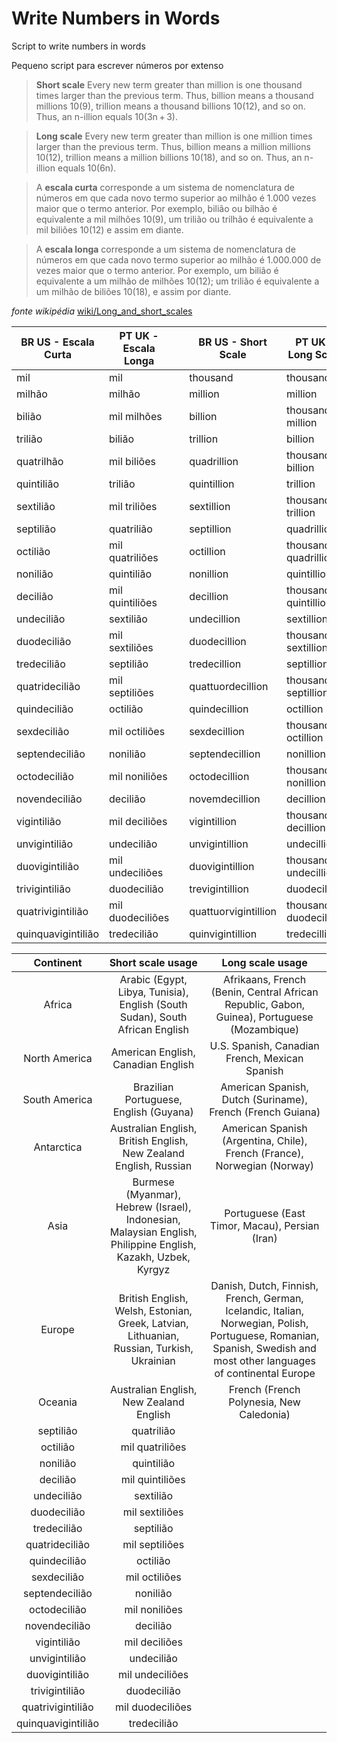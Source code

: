 # Write Numbers in Words
Script to write numbers in words

Pequeno script para escrever números por extenso


> **Short scale**
> Every new term greater than million is one thousand times larger than the previous term. 
> Thus, billion means a thousand millions 10(9), trillion means a thousand billions 10(12), and so on. 
> Thus, an n-illion equals 10(3n + 3).

> **Long scale**
> Every new term greater than million is one million times larger than the previous term. 
> Thus, billion means a million millions 10(12), trillion means a million billions 10(18), and so on. 
> Thus, an n-illion equals 10(6n). 


> A **escala curta** corresponde a um sistema de nomenclatura de números em que cada novo termo superior ao milhão é 1.000 vezes maior que o termo anterior. 
> Por exemplo, bilião ou bilhão é equivalente a mil milhões 10(9), um trilião ou trilhão é equivalente a mil biliões 10(12) e assim em diante.

> A **escala longa** corresponde a um sistema de nomenclatura de números em que cada novo termo superior ao milhão é 1.000.000 de vezes maior que o termo anterior. 
> Por exemplo, um bilião é equivalente a um milhão de milhões 10(12); um trilião é equivalente a um milhão de biliões 10(18), e assim por diante.



*fonte wikipédia* [wiki/Long_and_short_scales](https://en.wikipedia.org/wiki/Long_and_short_scales)


| BR US - Escala Curta | PT UK - Escala Longa |   | BR US - Short Scale  | PT UK - Long Scale    |
|----------------------|----------------------|---|----------------------|-----------------------|
| mil                  | mil                  |   | thousand             | thousand              |
| milhão               | milhão               |   | million              | million               |
| bilião               | mil milhões          |   | billion              | thousand million      |
| trilião              | bilião               |   | trillion             | billion               |
| quatrilhão           | mil biliões          |   | quadrillion          | thousand billion      |
| quintilião           | trilião              |   | quintillion          | trillion              |
| sextilião            | mil triliões         |   | sextillion           | thousand trillion     |
| septilião            | quatrilião           |   | septillion           | quadrillion           |
| octilião             | mil quatriliões      |   | octillion            | thousand quadrillion  |
| nonilião             | quintilião           |   | nonillion            | quintillion           |
| decilião             | mil quintiliões      |   | decillion            | thousand quintillion  |
| undecilião           | sextilião            |   | undecillion          | sextillion            |
| duodecilião          | mil sextiliões       |   | duodecillion         | thousand sextillion   |
| tredecilião          | septilião            |   | tredecillion         | septillion            |
| quatridecilião       | mil septiliões       |   | quattuordecillion    | thousand septillion   |
| quindecilião         | octilião             |   | quindecillion        | octillion             |
| sexdecilião          | mil octiliões        |   | sexdecillion         | thousand octillion    |
| septendecilião       | nonilião             |   | septendecillion      | nonillion             |
| octodecilião         | mil noniliões        |   | octodecillion        | thousand nonillion    |
| novendecilião        | decilião             |   | novemdecillion       | decillion             |
| vigintilião          | mil deciliões        |   | vigintillion         | thousand decillion    |
| unvigintilião        | undecilião           |   | unvigintillion       | undecillion           |
| duovigintilião       | mil undeciliões      |   | duovigintillion      | thousand undecillion  |
| trivigintilião       | duodecilião          |   | trevigintillion      | duodecillion          |
| quatrivigintilião    | mil duodeciliões     |   | quattuorvigintillion | thousand duodecillion |
| quinquavigintilião   | tredecilião          |   | quinvigintillion     | tredecillion          |

|      Continent     |                                               Short scale usage                                              |                                                                           Long scale usage                                                                           |
|:------------------:|:------------------------------------------------------------------------------------------------------------:|:--------------------------------------------------------------------------------------------------------------------------------------------------------------------:|
| Africa             | Arabic (Egypt, Libya, Tunisia), English (South Sudan), South African English                                 | Afrikaans, French (Benin, Central African Republic, Gabon, Guinea), Portuguese (Mozambique)                                                                          |
| North America      | American English, Canadian English                                                                           | U.S. Spanish, Canadian French, Mexican Spanish                                                                                                                       |
| South America      | Brazilian Portuguese, English (Guyana)                                                                       | American Spanish, Dutch (Suriname), French (French Guiana)                                                                                                           |
| Antarctica         | Australian English, British English, New Zealand English, Russian                                            | American Spanish (Argentina, Chile), French (France), Norwegian (Norway)                                                                                             |
| Asia               | Burmese (Myanmar), Hebrew (Israel), Indonesian, Malaysian English, Philippine English, Kazakh, Uzbek, Kyrgyz | Portuguese (East Timor, Macau), Persian (Iran)                                                                                                                       |
| Europe             | British English, Welsh, Estonian, Greek, Latvian, Lithuanian, Russian, Turkish, Ukrainian                    | Danish, Dutch, Finnish, French, German, Icelandic, Italian, Norwegian, Polish, Portuguese, Romanian, Spanish, Swedish and most other languages of continental Europe |
| Oceania            | Australian English, New Zealand English                                                                      | French (French Polynesia, New Caledonia)                                                                                                                             |
| septilião          | quatrilião                                                                                                   |                                                                                                                                                                      |
| octilião           | mil quatriliões                                                                                              |                                                                                                                                                                      |
| nonilião           | quintilião                                                                                                   |                                                                                                                                                                      |
| decilião           | mil quintiliões                                                                                              |                                                                                                                                                                      |
| undecilião         | sextilião                                                                                                    |                                                                                                                                                                      |
| duodecilião        | mil sextiliões                                                                                               |                                                                                                                                                                      |
| tredecilião        | septilião                                                                                                    |                                                                                                                                                                      |
| quatridecilião     | mil septiliões                                                                                               |                                                                                                                                                                      |
| quindecilião       | octilião                                                                                                     |                                                                                                                                                                      |
| sexdecilião        | mil octiliões                                                                                                |                                                                                                                                                                      |
| septendecilião     | nonilião                                                                                                     |                                                                                                                                                                      |
| octodecilião       | mil noniliões                                                                                                |                                                                                                                                                                      |
| novendecilião      | decilião                                                                                                     |                                                                                                                                                                      |
| vigintilião        | mil deciliões                                                                                                |                                                                                                                                                                      |
| unvigintilião      | undecilião                                                                                                   |                                                                                                                                                                      |
| duovigintilião     | mil undeciliões                                                                                              |                                                                                                                                                                      |
| trivigintilião     | duodecilião                                                                                                  |                                                                                                                                                                      |
| quatrivigintilião  | mil duodeciliões                                                                                             |                                                                                                                                                                      |
| quinquavigintilião | tredecilião                                                                                                  |                                                                                                                                                                      |
